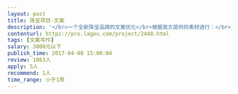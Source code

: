 ```yaml
---                
layout: post       
title: 珠宝项目-文案           
description: '</br>一个全新珠宝品牌的文案优化</br>根据我方提供的素材进行：</br>-品牌故事、品牌简介撰写</br>-标语撰写</br>'     
contenturl: https://pro.lagou.com/project/2448.html      
tags: [文案写作]            
salary: 3000元以下          
publish_time: 2017-04-08 15:08:04         
review: 1863人                   
apply: 5人                   
recommend: 1人                   
time_range: 小于1周              
---                 
```

